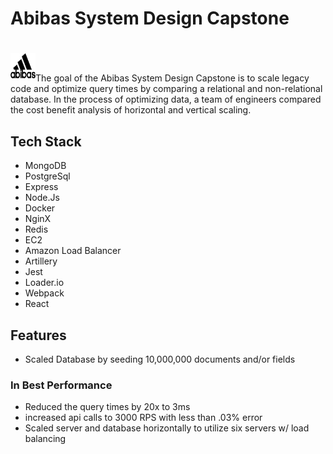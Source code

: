 # Abibas System Design Capstone

# <img src="https://github.com/hrla27-sdc-bromine/ProxyServer/blob/master/Abibas%20PNG.png" align="left" width="40" height="40"> 
<br/>

The goal of the Abibas System Design Capstone is to scale legacy code and optimize query times by comparing a relational and non-relational database. In the process of optimizing data, a team of engineers compared the cost benefit analysis of horizontal and vertical scaling. 

## Tech Stack
- MongoDB
- PostgreSql
- Express
- Node.Js
- Docker
- NginX
- Redis
- EC2
- Amazon Load Balancer
- Artillery
- Jest
- Loader.io
- Webpack
- React

## Features
- Scaled Database by seeding 10,000,000 documents and/or fields
### In Best Performance
- Reduced the query times by 20x to 3ms
- increased api calls to 3000 RPS with less than .03% error
- Scaled server and database horizontally to utilize six servers w/ load balancing
